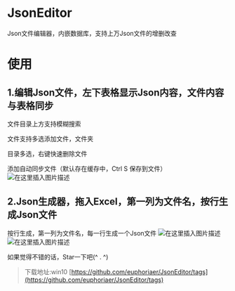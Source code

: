 # JsonEditor
Json文件编辑器，内嵌数据库，支持上万Json文件的增删改查

# 使用

## 1.编辑Json文件，左下表格显示Json内容，文件内容与表格同步
文件目录上方支持模糊搜索

文件支持多选添加文件，文件夹

目录多选，右键快速删除文件

添加自动同步文件（默认存在缓存中，Ctrl S 保存到文件）
![在这里插入图片描述](https://img-blog.csdnimg.cn/2021070815441981.png?x-oss-process=image/watermark,type_ZmFuZ3poZW5naGVpdGk,shadow_10,text_aHR0cHM6Ly9ibG9nLmNzZG4ubmV0L2V1cGhvcmlhcw==,size_16,color_FFFFFF,t_70)

## 2.Json生成器，拖入Excel，第一列为文件名，按行生成Json文件
按行生成，第一列为文件名，每一行生成一个Json文件
![在这里插入图片描述](https://img-blog.csdnimg.cn/20210708154543453.png?x-oss-process=image/watermark,type_ZmFuZ3poZW5naGVpdGk,shadow_10,text_aHR0cHM6Ly9ibG9nLmNzZG4ubmV0L2V1cGhvcmlhcw==,size_16,color_FFFFFF,t_70)
![在这里插入图片描述](https://img-blog.csdnimg.cn/20210708155428916.png?x-oss-process=image/watermark,type_ZmFuZ3poZW5naGVpdGk,shadow_10,text_aHR0cHM6Ly9ibG9nLmNzZG4ubmV0L2V1cGhvcmlhcw==,size_16,color_FFFFFF,t_70)

如果觉得不错的话，Star一下吧(^  .  ^)

> 下载地址:win10 [https://github.com/euphoriaer/JsonEditor/tags](https://github.com/euphoriaer/JsonEditor/tags)
